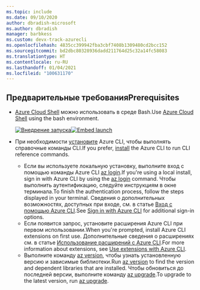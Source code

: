 ```yaml
---
ms.topic: include
ms.date: 09/10/2020
author: dbradish-microsoft
ms.author: dbradish
manager: barbkess
ms.custom: devx-track-azurecli
ms.openlocfilehash: 4835cc399942fba3cbf7408b1309480cd2bcc152
ms.sourcegitcommit: bd2dbc80328936dadd211764d25c32a14fc58083
ms.translationtype: HT
ms.contentlocale: ru-RU
ms.lasthandoff: 01/04/2021
ms.locfileid: "100631170"
---
```

## <a name="prerequisites"></a><span data-ttu-id="2cb23-101">Предварительные требования</span><span class="sxs-lookup"><span data-stu-id="2cb23-101">Prerequisites</span></span>

- <span data-ttu-id="2cb23-102">[Azure Cloud Shell](/azure/cloud-shell/quickstart) можно использовать в среде Bash.</span><span class="sxs-lookup"><span data-stu-id="2cb23-102">Use [Azure Cloud Shell](/azure/cloud-shell/quickstart) using the bash environment.</span></span>

   <span data-ttu-id="2cb23-103">[![Внедрение запуска](https://shell.azure.com/images/launchcloudshell.png "Запуск Azure Cloud Shell")](https://shell.azure.com)</span><span class="sxs-lookup"><span data-stu-id="2cb23-103">[![Embed launch](https://shell.azure.com/images/launchcloudshell.png "Launch Azure Cloud Shell")](https://shell.azure.com)</span></span>   
- <span data-ttu-id="2cb23-104">При необходимости [установите](../install-azure-cli.md) Azure CLI, чтобы выполнять справочные команды CLI.</span><span class="sxs-lookup"><span data-stu-id="2cb23-104">If you prefer, [install](../install-azure-cli.md) the Azure CLI to run CLI reference commands.</span></span>
   - <span data-ttu-id="2cb23-105">Если вы используете локальную установку, выполните вход с помощью команды Azure CLI [az login](/cli/azure/reference-index#az_login).</span><span class="sxs-lookup"><span data-stu-id="2cb23-105">If you're using a local install, sign in with Azure CLI by using the [az login](/cli/azure/reference-index#az_login) command.</span></span>  <span data-ttu-id="2cb23-106">Чтобы выполнить аутентификацию, следуйте инструкциям в окне терминала.</span><span class="sxs-lookup"><span data-stu-id="2cb23-106">To finish the authentication process, follow the steps displayed in your terminal.</span></span>  <span data-ttu-id="2cb23-107">Сведения о дополнительных возможностях, доступных при входе, см. в статье [Вход с помощью Azure CLI](../authenticate-azure-cli.md).</span><span class="sxs-lookup"><span data-stu-id="2cb23-107">See [Sign in with Azure CLI](../authenticate-azure-cli.md) for additional sign-in options.</span></span>
  - <span data-ttu-id="2cb23-108">Если появится запрос, установите расширения Azure CLI при первом использовании.</span><span class="sxs-lookup"><span data-stu-id="2cb23-108">When you're prompted, install Azure CLI extensions on first use.</span></span>  <span data-ttu-id="2cb23-109">Дополнительные сведения о расширениях см. в статье [Использование расширений с Azure CLI](../azure-cli-extensions-overview.md).</span><span class="sxs-lookup"><span data-stu-id="2cb23-109">For more information about extensions, see [Use extensions with Azure CLI](../azure-cli-extensions-overview.md).</span></span>
  - <span data-ttu-id="2cb23-110">Выполните команду [az version](/cli/azure/reference-index#az_version), чтобы узнать установленную версию и зависимые библиотеки.</span><span class="sxs-lookup"><span data-stu-id="2cb23-110">Run [az version](/cli/azure/reference-index#az_version) to find the version and dependent libraries that are installed.</span></span> <span data-ttu-id="2cb23-111">Чтобы обновиться до последней версии, выполните команду [az upgrade](/cli/azure/reference-index#az_upgrade).</span><span class="sxs-lookup"><span data-stu-id="2cb23-111">To upgrade to the latest version, run [az upgrade](/cli/azure/reference-index#az_upgrade).</span></span>
